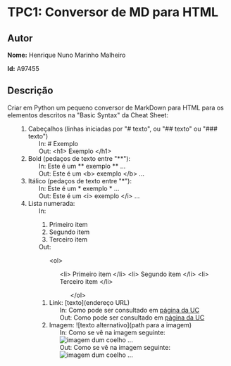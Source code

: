 # TPC1: Conversor de MD para HTML

## Autor

**Nome:** Henrique Nuno Marinho Malheiro

**Id:** A97455

## Descrição

Criar em Python um pequeno conversor de MarkDown para HTML para os elementos descritos na "Basic Syntax" da Cheat Sheet:
    <ol>
        <ol>
            <li>Cabeçalhos (linhas iniciadas por "# texto", ou "## texto" ou "### texto")
                <ol>In: # Exemplo </ol>
                <ol>Out: \<h1> Exemplo \</h1></ol>
            </li>
            <li>Bold (pedaços de texto entre "**"):
                <ol>In: Este é um \** exemplo \** ...</ol>
                <ol>Out: Este é um \<b> exemplo \</b> ...</ol>
            </li>
            <li>Itálico (pedaços de texto entre "*"):
                <ol>In: Este é um \* exemplo \* ...</ol>
                <ol>Out: Este é um \<i> exemplo \</i> ...</ol>
            </li>
            <li>Lista numerada:
                <ol>
                    In: 
                    <ol>
                        <li> Primeiro item
                        </li>
                        <li> Segundo item
                        </li>
                        <li> Terceiro item
                        </li>
                    </ol>
                    Out:
                    <ol> 
                        \<ol>
                        <ol>
                        \<li> Primeiro item
                        \</li>
                        \<li> Segundo item
                        \</li>
                        \<li> Terceiro item
                        \</li>
                        <ol>
                        \</ol>
                    </ol> 
                </ol>
            </li>
            <li>Link: [texto](endereço URL)
                <ol> In: Como pode ser consultado em [página da UC](http://www.uc.pt)</ol>
                <ol> Out: Como pode ser consultado em <a href="http://www.uc.pt">página da UC</a></ol>
            </li>
            <li>Imagem: ![texto alternativo](path para a imagem)
                <ol>In: Como se vê na imagem seguinte: ![imagem dum coelho](http://www.coellho.com) ... </ol>
                <ol>Out: Como se vê na imagem seguinte: <img src="http://www.coellho.com" alt="imagem dum coelho"/> ...</ol>
            </li>
        </ol>
    </ol>